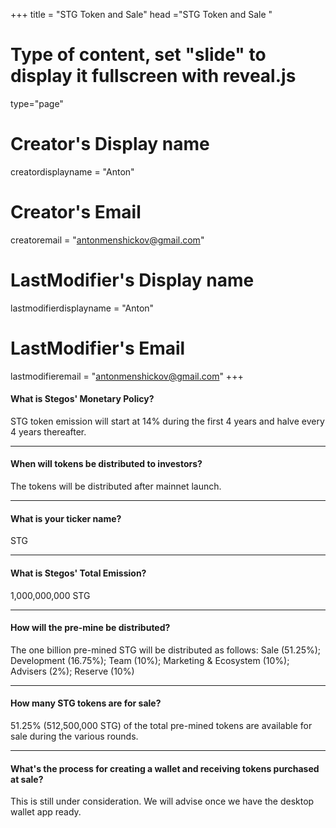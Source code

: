 +++
title = "STG Token and Sale"
head ="<label>STG Token and Sale</label> "
# Type of content, set "slide" to display it fullscreen with reveal.js
type="page"

# Creator's Display name
creatordisplayname = "Anton"
# Creator's Email
creatoremail = "antonmenshickov@gmail.com"
# LastModifier's Display name
lastmodifierdisplayname = "Anton"
# LastModifier's Email
lastmodifieremail = "antonmenshickov@gmail.com"
+++

#### What is Stegos' Monetary Policy?
STG token emission will start at 14% during the first 4 years and halve every 4 years thereafter.
___
#### When will tokens be distributed to investors?
The tokens will be distributed after mainnet launch.
___
#### What is your ticker name?
STG
___
#### What is Stegos' Total Emission?
1,000,000,000 STG
___
#### How will the pre-mine be distributed?
The one billion pre-mined STG will be distributed as follows: Sale (51.25%); Development (16.75%); Team (10%); Marketing & Ecosystem (10%); Advisers (2%); Reserve (10%)
___
#### How many STG tokens are for sale?
51.25% (512,500,000 STG) of the total pre-mined tokens are available for sale during the various rounds.
___
#### What's the process for creating a wallet and receiving tokens purchased at sale?
This is still under consideration. We will advise once we have the desktop wallet app ready.